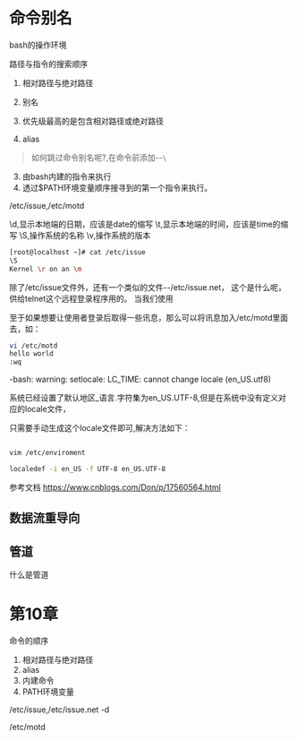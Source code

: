 



# 命令别名



bash的操作环境


路径与指令的搜索顺序

1. 相对路径与绝对路径
2. 别名


1. 优先级最高的是包含相对路径或绝对路径
2. alias
> 如何跳过命令别名呢?,在命令前添加--`\`
3. 由bash内建的指令来执行
4. 透过$PATH环境变量顺序搜寻到的第一个指令来执行。



/etc/issue,/etc/motd


\d,显示本地端的日期，应该是date的缩写
\t,显示本地端的时间，应该是time的缩写
\S,操作系统的名称
\v,操作系统的版本

```bash
[root@localhost ~]# cat /etc/issue
\S
Kernel \r on an \m
```
除了/etc/issue文件外，还有一个类似的文件--/etc/issue.net，
这个是什么呢，供给telnet这个远程登录程序用的。
当我们使用


至于如果想要让使用者登录后取得一些讯息，那么可以将讯息加入/etc/motd里面去，如：
```bash
vi /etc/motd
hello world
:wq

```


-bash: warning: setlocale: LC_TIME: cannot change locale (en_US.utf8)

系统已经设置了默认地区_语言.字符集为en_US.UTF-8,但是在系统中没有定义对应的locale文件，

只需要手动生成这个locale文件即可,解决方法如下：
```bash

vim /etc/enviroment

localedef -i en_US -f UTF-8 en_US.UTF-8
```
参考文档
https://www.cnblogs.com/Don/p/17560564.html

## 数据流重导向


## 管道

什么是管道










# 第10章

命令的顺序
1. 相对路径与绝对路径
2. alias
3. 内建命令
4. PATH环境变量


/etc/issue,/etc/issue.net
-d

/etc/motd

